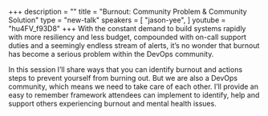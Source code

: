 +++
description = ""
title = "Burnout: Community Problem & Community Solution"
type = "new-talk"
speakers = [
        "jason-yee",
]
youtube = "hu4FV_f93D8"
+++
With the constant demand to build systems rapidly with more resiliency and less budget, compounded with on-call support duties and a seemingly endless stream of alerts, it’s no wonder that burnout has become a serious problem within the DevOps community.

In this session I’ll share ways that you can identify burnout and actions steps to prevent yourself from burning out. But we are also a DevOps community, which means we need to take care of each other. I’ll provide an easy to remember framework attendees can implement to identify, help and support others experiencing burnout and mental health issues.
